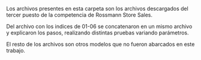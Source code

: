 Los archivos presentes en esta carpeta son los archivos descargados del tercer puesto de la competencia de Rossmann Store Sales. 

Del archivo con los indices de 01-06 se concatenaron en un mismo archivo y explicaron los pasos, realizando distintas pruebas variando parámetros.

El resto de los archivos son otros modelos que no fueron abarcados en este trabajo.
